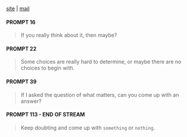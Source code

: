 [site](https://genericfilter.quest) | [mail](mailto:reaganiwadha@outlook.com)


#### PROMPT 16
> If you really think about it, then maybe? 

#### PROMPT 22
> Some choices are really hard to determine, or maybe there are no choices to begin with.

#### PROMPT 39
> If I asked the question of what matters, can you come up with an answer?

#### PROMPT 113 - END OF STREAM
> Keep doubting and come up with `something` or `nothing`.

